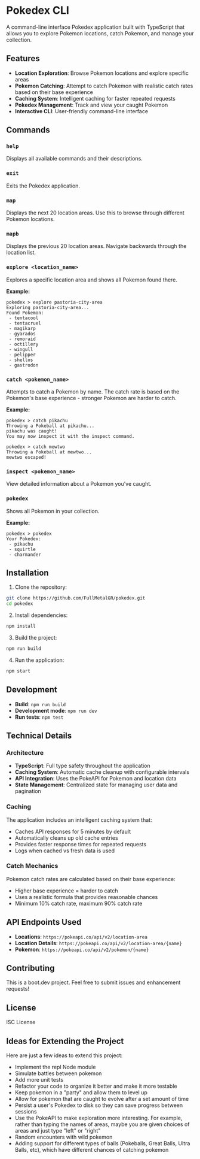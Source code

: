# Pokedex CLI

A command-line interface Pokedex application built with TypeScript that allows you to explore Pokemon locations, catch Pokemon, and manage your collection.

## Features

- **Location Exploration**: Browse Pokemon locations and explore specific areas
- **Pokemon Catching**: Attempt to catch Pokemon with realistic catch rates based on their base experience
- **Caching System**: Intelligent caching for faster repeated requests
- **Pokedex Management**: Track and view your caught Pokemon
- **Interactive CLI**: User-friendly command-line interface

## Commands

### `help`
Displays all available commands and their descriptions.

### `exit`
Exits the Pokedex application.

### `map`
Displays the next 20 location areas. Use this to browse through different Pokemon locations.

### `mapb`
Displays the previous 20 location areas. Navigate backwards through the location list.

### `explore <location_name>`
Explores a specific location area and shows all Pokemon found there.

**Example:**
```
pokedex > explore pastoria-city-area
Exploring pastoria-city-area...
Found Pokemon:
 - tentacool
 - tentacruel
 - magikarp
 - gyarados
 - remoraid
 - octillery
 - wingull
 - pelipper
 - shellos
 - gastrodon
```

### `catch <pokemon_name>`
Attempts to catch a Pokemon by name. The catch rate is based on the Pokemon's base experience - stronger Pokemon are harder to catch.

**Example:**
```
pokedex > catch pikachu
Throwing a Pokeball at pikachu...
pikachu was caught!
You may now inspect it with the inspect command.

pokedex > catch mewtwo
Throwing a Pokeball at mewtwo...
mewtwo escaped!
```

### `inspect <pokemon_name>`
View detailed information about a Pokemon you've caught.

### `pokedex`
Shows all Pokemon in your collection.

**Example:**
```
pokedex > pokedex
Your Pokedex:
 - pikachu
 - squirtle
 - charmander
```

## Installation

1. Clone the repository:
```bash
git clone https://github.com/FullMetalGR/pokedex.git
cd pokedex
```

2. Install dependencies:
```bash
npm install
```

3. Build the project:
```bash
npm run build
```

4. Run the application:
```bash
npm start
```

## Development

- **Build**: `npm run build`
- **Development mode**: `npm run dev`
- **Run tests**: `npm test`

## Technical Details

### Architecture
- **TypeScript**: Full type safety throughout the application
- **Caching System**: Automatic cache cleanup with configurable intervals
- **API Integration**: Uses the PokeAPI for Pokemon and location data
- **State Management**: Centralized state for managing user data and pagination

### Caching
The application includes an intelligent caching system that:
- Caches API responses for 5 minutes by default
- Automatically cleans up old cache entries
- Provides faster response times for repeated requests
- Logs when cached vs fresh data is used

### Catch Mechanics
Pokemon catch rates are calculated based on their base experience:
- Higher base experience = harder to catch
- Uses a realistic formula that provides reasonable chances
- Minimum 10% catch rate, maximum 90% catch rate

## API Endpoints Used

- **Locations**: `https://pokeapi.co/api/v2/location-area`
- **Location Details**: `https://pokeapi.co/api/v2/location-area/{name}`
- **Pokemon**: `https://pokeapi.co/api/v2/pokemon/{name}`

## Contributing

This is a boot.dev project. Feel free to submit issues and enhancement requests!

## License

ISC License

## Ideas for Extending the Project

Here are just a few ideas to extend this project:

- Implement the repl Node module
- Simulate battles between pokemon
- Add more unit tests
- Refactor your code to organize it better and make it more testable
- Keep pokemon in a "party" and allow them to level up
- Allow for pokemon that are caught to evolve after a set amount of time
- Persist a user's Pokedex to disk so they can save progress between sessions
- Use the PokeAPI to make exploration more interesting. For example, rather than typing the names of areas, maybe you are given choices of areas and just type "left" or "right"
- Random encounters with wild pokemon
- Adding support for different types of balls (Pokeballs, Great Balls, Ultra Balls, etc), which have different chances of catching pokemon
